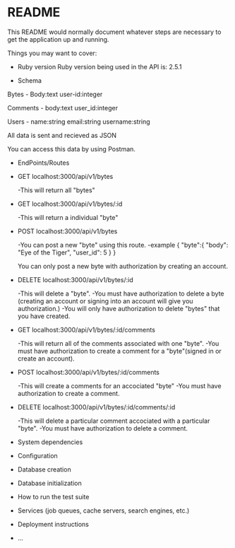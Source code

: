# README

This README would normally document whatever steps are necessary to get the
application up and running.

Things you may want to cover:

* Ruby version
Ruby version being used in the API is:
2.5.1

* Schema 

Bytes -
Body:text
user-id:integer 

Comments - 
body:text 
user_id:integer 


Users - 
name:string 
email:string 
username:string 

All data is sent and recieved as JSON 

You can access this data by using Postman. 

* EndPoints/Routes 

- GET localhost:3000/api/v1/bytes 

  -This will return all "bytes" 

- GET localhost:3000/api/v1/bytes/:id

  -This will return a individual "byte" 

- POST localhost:3000/api/v1/bytes

  -You can post a new "byte" using this route.
    -example 
      {
	      "byte":{
	      	"body": "Eye of the Tiger",
		      "user_id": 5
	      }
      }

  You can only post a new byte with authorization by creating an account. 

- DELETE localhost:3000/api/v1/bytes/:id

  -This will delete a "byte". 
  -You must have authorization to delete a byte (creating an account or signing into an account will give you authorization.) 
  -You will only have authorization to delete "bytes" that you have created. 

- GET localhost:3000/api/v1/bytes/:id/comments 

  -This will return all of the comments associated with one "byte". 
  -You must have authorization to create a comment for a "byte"(signed in or create an account).

- POST localhost:3000/api/v1/bytes/:id/comments 

  -This will create a comments for an accociated "byte"
  -You must have authorization to create a comment. 

- DELETE localhost:3000/api/v1/bytes/:id/comments/:id 

  -This will delete a particular comment accociated with a particular "byte". 
  -You must have authorization to delete a comment.







* System dependencies

* Configuration

* Database creation

* Database initialization

* How to run the test suite

* Services (job queues, cache servers, search engines, etc.)

* Deployment instructions

* ...
